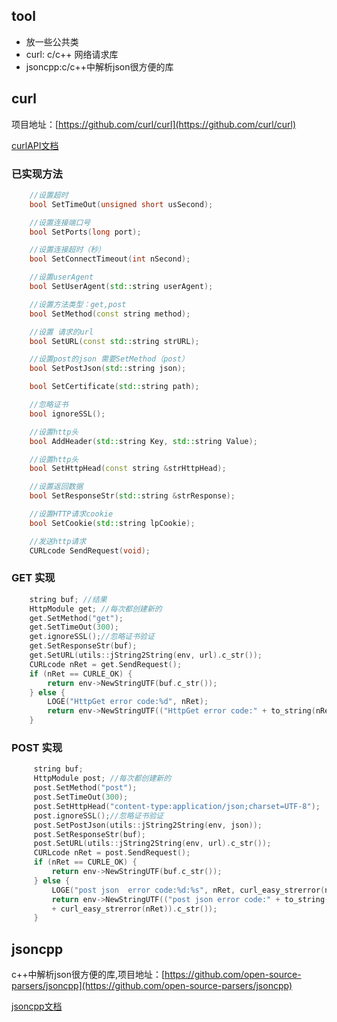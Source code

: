 ## tool
- 放一些公共类
- curl: c/c++ 网络请求库
- jsoncpp:c/c++中解析json很方便的库

## curl
项目地址：[https://github.com/curl/curl](https://github.com/curl/curl)

[curlAPI文档](https://curl.se/libcurl/c/)

### 已实现方法
```c++
    //设置超时
    bool SetTimeOut(unsigned short usSecond);

    //设置连接端口号
    bool SetPorts(long port);

    //设置连接超时（秒）
    bool SetConnectTimeout(int nSecond);

    //设置userAgent
    bool SetUserAgent(std::string userAgent);

    //设置方法类型：get,post
    bool SetMethod(const string method);

    //设置 请求的url
    bool SetURL(const std::string strURL);

    //设置post的json 需要SetMethod（post）
    bool SetPostJson(std::string json);

    bool SetCertificate(std::string path);

    //忽略证书
    bool ignoreSSL();

    //设置http头
    bool AddHeader(std::string Key, std::string Value);

    //设置http头
    bool SetHttpHead(const string &strHttpHead);

    //设置返回数据
    bool SetResponseStr(std::string &strResponse);

    //设置HTTP请求cookie
    bool SetCookie(std::string lpCookie);

    //发送http请求
    CURLcode SendRequest(void);
```


### GET 实现
```c++
    string buf; //结果
    HttpModule get; //每次都创建新的
    get.SetMethod("get");
    get.SetTimeOut(300);
    get.ignoreSSL();//忽略证书验证
    get.SetResponseStr(buf);
    get.SetURL(utils::jString2String(env, url).c_str());
    CURLcode nRet = get.SendRequest();
    if (nRet == CURLE_OK) {
        return env->NewStringUTF(buf.c_str());
    } else {
        LOGE("HttpGet error code:%d", nRet);
        return env->NewStringUTF(("HttpGet error code:" + to_string(nRet)).c_str());
    }
```

### POST 实现
```c++
     string buf;
     HttpModule post; //每次都创建新的
     post.SetMethod("post");
     post.SetTimeOut(300);
     post.SetHttpHead("content-type:application/json;charset=UTF-8");
     post.ignoreSSL();//忽略证书验证
     post.SetPostJson(utils::jString2String(env, json));
     post.SetResponseStr(buf);
     post.SetURL(utils::jString2String(env, url).c_str());
     CURLcode nRet = post.SendRequest();
     if (nRet == CURLE_OK) {
         return env->NewStringUTF(buf.c_str());
     } else {
         LOGE("post json  error code:%d:%s", nRet, curl_easy_strerror(nRet));
         return env->NewStringUTF(("post json error code:" + to_string(nRet) + ":"
         + curl_easy_strerror(nRet)).c_str());
     }
```

## jsoncpp

c++中解析json很方便的库,项目地址：[https://github.com/open-source-parsers/jsoncpp](https://github.com/open-source-parsers/jsoncpp)

[jsoncpp文档](http://open-source-parsers.github.io/jsoncpp-docs/doxygen/index.html)

